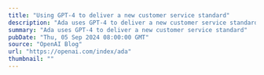 ```yaml
---
title: "Using GPT-4 to deliver a new customer service standard"
description: "Ada uses GPT-4 to deliver a new customer service standard"
summary: "Ada uses GPT-4 to deliver a new customer service standard"
pubDate: "Thu, 05 Sep 2024 08:00:00 GMT"
source: "OpenAI Blog"
url: "https://openai.com/index/ada"
thumbnail: ""
---
```


